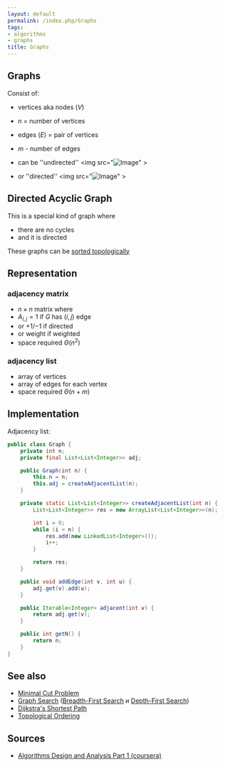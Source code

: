 ```yaml
---
layout: default
permalink: /index.php/Graphs
tags:
- algorithms
- graphs
title: Graphs
---
```

## Graphs

Consist of:
- vertices aka nodes ($V$)
- $n$ = number of vertices
- edges ($E$) = pair of vertices
- $m$ - number of edges

- can be ''undirected'' <img src="<img src="https://raw.githubusercontent.com/alexeygrigorev/wiki-figures/master/legacy/29btqo4e5smcg6v9l29a0k7i8u.png" alt="Image">" \>
- or ''directed'' <img src="<img src="https://raw.githubusercontent.com/alexeygrigorev/wiki-figures/master/legacy/37ijdgf2d7dri4jkv2fpbrouea.png" alt="Image">" \>


## Directed Acyclic Graph
This is a special kind of graph where
- there are no cycles
- and it is directed

These graphs can be [sorted topologically](Topological_Ordering)


## Representation
### adjacency matrix
- $n \times n$ matrix where 
- $A_{i,j} = 1$ if $G$ has $(i, j)$ edge
- or $+1$/$-1$ if directed
- or weight if weighted
- space required $\Theta(n^2)$

### adjacency list
- array of vertices
- array of edges for each vertex
- space required $\Theta(n + m)$

## Implementation
Adjacency list:
```java
public class Graph {
    private int n;
    private final List<List<Integer>> adj;

    public Graph(int n) {
        this.n = n;
        this.adj = createAdjacentList(n);
    }

    private static List<List<Integer>> createAdjacentList(int n) {
        List<List<Integer>> res = new ArrayList<List<Integer>>(n);

        int i = 0;
        while (i < n) {
            res.add(new LinkedList<Integer>());
            i++;
        }

        return res;
    }

    public void addEdge(int v, int u) {
        adj.get(v).add(u);
    }

    public Iterable<Integer> adjacent(int v) {
        return adj.get(v);
    }

    public int getN() {
        return n;
    }
}
```


## See also
- [Minimal Cut Problem](Minimal_Cut_Problem)
- [Graph Search](Graph_Search) ([Breadth-First Search](Breadth-First_Search) и [Depth-First Search](Depth-First_Search))
- [Dijkstra's Shortest Path](Dijkstra's_Shortest_Path)
- [Topological Ordering](Topological_Ordering)

## Sources
- [Algorithms Design and Analysis Part 1 (coursera)](Algorithms_Design_and_Analysis_Part_1_(coursera))
